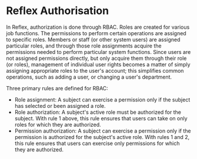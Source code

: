 # Reflex Authorisation

In Reflex, authorization is done through RBAC.
Roles are created for various job functions. The permissions to perform certain operations are assigned to specific roles. Members or staff (or other system users) are assigned particular roles, and through those role assignments acquire the permissions needed to perform particular system functions. Since users are not assigned permissions directly, but only acquire them through their role (or roles), management of individual user rights becomes a matter of simply assigning appropriate roles to the user's account; this simplifies common operations, such as adding a user, or changing a user's department.

Three primary rules are defined for RBAC:

* Role assignment: A subject can exercise a permission only if the subject has selected or been assigned a role.
* Role authorization: A subject's active role must be authorized for the subject. With rule 1 above, this rule ensures that users can take on only roles for which they are authorized.
* Permission authorization: A subject can exercise a permission only if the permission is authorized for the subject's active role. With rules 1 and 2, this rule ensures that users can exercise only permissions for which they are authorized.
